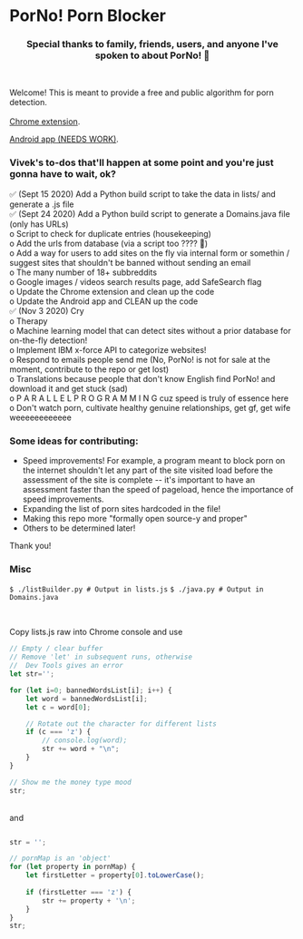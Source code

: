 # PorNo! Porn Blocker

<h3 align="center"> Special thanks to family, friends, users, and anyone I've spoken to about PorNo! 💛 </h3>

<br>

Welcome! This is meant to provide a free and public algorithm for porn detection.
<br>
<br>
<a href="https://chrome.google.com/webstore/detail/porno-porn-blocker-beta/fnfchnplgejcfmphhboehhlpcjnjkomp" target="_blank">Chrome extension</a>.

<a href="https://play.google.com/store/apps/details?id=us.mrvivacio.porno">Android app (NEEDS WORK)</a>.
<br>


### Vivek's to-dos that'll happen at some point and you're just gonna have to wait, ok?
✅ (Sept 15 2020) Add a Python build script to take the data in lists/ and generate a .js file 
<br>
✅ (Sept 24 2020) Add a Python build script to generate a Domains.java file (only has URLs) 
<br>
o Script to check for duplicate entries (housekeeping)
<br>
o Add the urls from database (via a script too ???? 👀)
<br>
o Add a way for users to add sites on the fly via internal form or somethin / suggest sites that shouldn't be banned without sending an email
<br>
o The many number of 18+ subbreddits
<br>
o Google images / videos search results page, add SafeSearch flag
<br>
o Update the Chrome extension and clean up the code
<br>
o Update the Android app and CLEAN up the code
<br>
✅ (Nov 3 2020) Cry
<br>
o Therapy
<br>
o Machine learning model that can detect sites without a prior database for on-the-fly detection!
<br>
o Implement IBM x-force API to categorize websites!
<br>
o Respond to emails people send me (No, PorNo! is not for sale at the moment, contribute to the repo or get lost)
<br>
o Translations because people that don't know English find PorNo! and download it and get stuck (sad)
<br>
o P A R A L L E L  P R O G R A M M I N G cuz speed is truly of essence here
<br>
o Don't watch porn, cultivate healthy genuine relationships, get gf, get wife weeeeeeeeeeee



### Some ideas for contributing:
<ul>
<li>
Speed improvements! For example, a program meant to block porn on the internet shouldn't let any part of the site visited
load before the assessment of the site is complete -- it's important to have an assessment faster than the speed of pageload, hence the importance of speed improvements.
</li>

<li>
Expanding the list of porn sites hardcoded in the file! 
</li>

<li>
Making this repo more "formally open source-y and proper"
</li>

<li>
Others to be determined later!
</li>

</ul>

Thank you!



### Misc
`$ ./listBuilder.py # Output in lists.js`
`$ ./java.py # Output in Domains.java`

<br>

Copy lists.js raw into Chrome console and use

```JavaScript
// Empty / clear buffer 
// Remove 'let' in subsequent runs, otherwise 
//  Dev Tools gives an error
let str=''; 

for (let i=0; bannedWordsList[i]; i++) {
    let word = bannedWordsList[i];
    let c = word[0];

    // Rotate out the character for different lists
    if (c === 'z') {
        // console.log(word);
        str += word + "\n";
    }
}

// Show me the money type mood
str;
```
<br>and

```JavaScript

str = '';

// pornMap is an 'object'
for (let property in pornMap) {
    let firstLetter = property[0].toLowerCase();
    
    if (firstLetter === 'z') {
        str += property + '\n';
    }
}
str;
```
